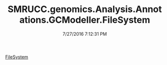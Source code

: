 ﻿---
title: SMRUCC.genomics.Analysis.Annotations.GCModeller.FileSystem
date: 7/27/2016 7:12:31 PM
---

[FileSystem](T-SMRUCC.genomics.Analysis.Annotations.GCModeller.FileSystem.FileSystem.html)
